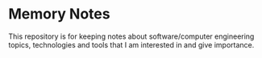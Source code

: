 # Memory Notes
This repository is for keeping notes about software/computer engineering topics, technologies and tools that I am interested in and give importance.
